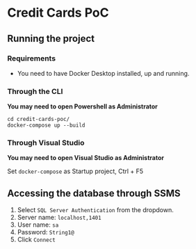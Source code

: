 # Credit Cards PoC

## Running the project

### Requirements

- You need to have Docker Desktop installed, up and running.

### Through the CLI

__You may need to open Powershell as Administrator__

```
cd credit-cards-poc/
docker-compose up --build
```

### Through Visual Studio

__You may need to open Visual Studio as Administrator__

Set `docker-compose` as Startup project, Ctrl + F5

## Accessing the database through SSMS

1. Select `SQL Server Authentication` from the dropdown.
2. Server name: `localhost,1401`
3. User name: `sa`
4. Password: `String1@`
5. Click `Connect`
